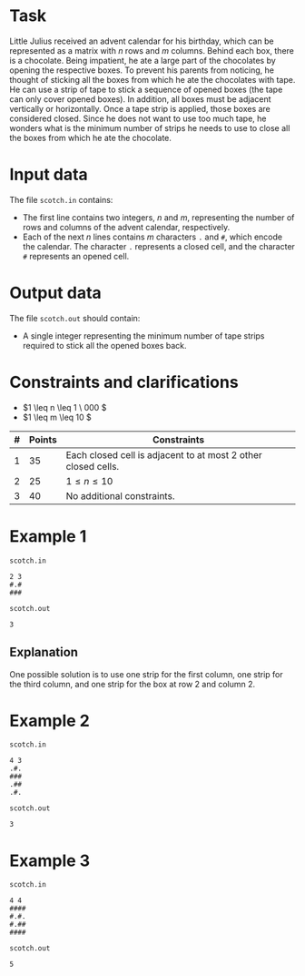 # Task

Little Julius received an advent calendar for his birthday, which can be represented as a matrix with $n$ rows and $m$ columns. Behind each box, there is a chocolate. Being impatient, he ate a large part of the chocolates by opening the respective boxes.
To prevent his parents from noticing, he thought of sticking all the boxes from which he ate the chocolates with tape. He can use a strip of tape to stick a sequence of opened boxes (the tape can only cover opened boxes). In addition, all boxes must be adjacent vertically or horizontally. Once a tape strip is applied, those boxes are considered closed.
Since he does not want to use too much tape, he wonders what is the minimum number of strips he needs to use to close all the boxes from which he ate the chocolate.

# Input data

The file `scotch.in` contains:

- The first line contains two integers, $n$ and $m$, representing the number of rows and columns of the advent calendar, respectively.
- Each of the next $n$ lines contains $m$ characters `.` and `#`, which encode the calendar. The character `.` represents a closed cell, and the character `#` represents an opened cell.

# Output data

The file `scotch.out` should contain:

- A single integer representing the minimum number of tape strips required to stick all the opened boxes back.

# Constraints and clarifications

* $1 \leq n \leq 1 \ 000 $
* $1 \leq m \leq 10 $

| **#**       | **Points**  | **Constraints** 
| ----------- | ----------- | ----------
| 1      | 35       |  Each closed cell is adjacent to at most 2 other closed cells.
| 2      | 25        |  $1 \leq n \leq 10$
| 3      | 40       |  No additional constraints.

# Example 1

`scotch.in`
```
2 3
#.#
###
```

`scotch.out`
```
3
```

## Explanation

One possible solution is to use one strip for the first column, one strip for the third column, and one strip for the box at row $2$ and column $2$.

# Example 2

`scotch.in`
```
4 3 
.#.
###
.##
.#.
```

`scotch.out`
```
3
```

# Example 3

`scotch.in`
```
4 4 
####
#.#.
#.##
####
```

`scotch.out`
```
5
